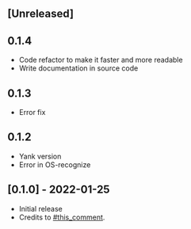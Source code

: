 ## [Unreleased]

## 0.1.4
- Code refactor to make it faster and more readable
- Write documentation in source code

## 0.1.3
- Error fix

## 0.1.2
- Yank version
- Error in OS-recognize

## [0.1.0] - 2022-01-25
- Initial release
- Credits to [#this_comment](https://stackoverflow.com/questions/1489183/how-can-i-use-ruby-to-colorize-the-text-output-to-a-terminal/11482430#11482430).
